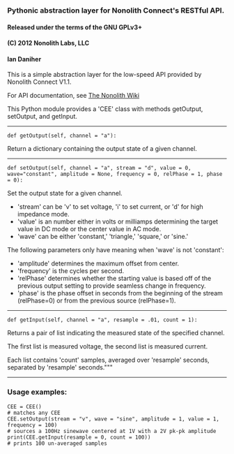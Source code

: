 ### Pythonic abstraction layer for Nonolith Connect's RESTful API.
#### Released under the terms of the GNU GPLv3+
#### (C) 2012 Nonolith Labs, LLC
####   Ian Daniher 

This is a simple abstraction layer for the low-speed API provided by Nonolith Connect V1.1.

For API documentation, see [The Nonolith Wiki](http://wiki.nonolithlabs.com/cee/Simple_REST_API_V1/)

This Python module provides a 'CEE' class with methods getOutput, setOutput, and getInput. 

-----

	def getOutput(self, channel = "a"):

Return a dictionary containing the output state of a given channel.

----

	def setOutput(self, channel = "a", stream = "d", value = 0, wave="constant", amplitude = None, frequency = 0, relPhase = 1, phase = 0):
	
Set the output state for a given channel.

* 'stream' can be 'v' to set voltage, 'i' to set current, or 'd' for high impedance mode.
* 'value' is an number either in volts or milliamps determining the target value in DC mode or the center value in AC mode.
* 'wave' can be either 'constant,' 'triangle,' 'square,' or 'sine.'

The following parameters only have meaning when 'wave' is not 'constant':

* 'amplitude' determines the maximum offset from center.
* 'frequency' is the cycles per second.
* 'relPhase' determines whether the starting value is based off of the previous output setting to provide seamless change in frequency.
* 'phase' is the phase offset in seconds from the beginning of the stream (relPhase=0) or from the previous source (relPhase=1).

-----

	def getInput(self, channel = "a", resample = .01, count = 1):

Returns a pair of list indicating the measured state of the specified channel.

The first list is measured voltage, the second list is measured current.

Each list contains 'count' samples, averaged over 'resample' seconds, separated by 'resample' seconds."""

-----

### Usage examples:

	CEE = CEE()
	# matches any CEE
	CEE.setOutput(stream = "v", wave = "sine", amplitude = 1, value = 1, frequency = 100)
	# sources a 100Hz sinewave centered at 1V with a 2V pk-pk amplitude
	print(CEE.getInput(resample = 0, count = 100))
	# prints 100 un-averaged samples
